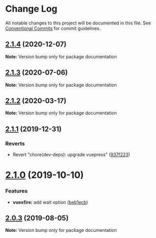 # Change Log

All notable changes to this project will be documented in this file.
See [Conventional Commits](https://conventionalcommits.org) for commit guidelines.

## [2.1.4](https://github.com/vuejs/vuefire/compare/documentation@2.1.3...documentation@2.1.4) (2020-12-07)

**Note:** Version bump only for package documentation





## [2.1.3](https://github.com/vuejs/vuefire/compare/documentation@2.1.2...documentation@2.1.3) (2020-07-06)

**Note:** Version bump only for package documentation





## [2.1.2](https://github.com/vuejs/vuefire/compare/documentation@2.1.1...documentation@2.1.2) (2020-03-17)

**Note:** Version bump only for package documentation





## [2.1.1](https://github.com/vuejs/vuefire/compare/documentation@2.1.0...documentation@2.1.1) (2019-12-31)


### Reverts

* Revert "chore(dev-deps): upgrade vuepress" ([937f223](https://github.com/vuejs/vuefire/commit/937f22304f4b8ed0112cc403d09ebecf074087aa))





# [2.1.0](https://github.com/vuejs/vuefire/compare/documentation@2.0.3...documentation@2.1.0) (2019-10-10)


### Features

* **vuexfire:** add wait option ([beb1ecb](https://github.com/vuejs/vuefire/commit/beb1ecb))





## [2.0.3](https://github.com/vuejs/vuefire/compare/documentation@2.0.2...documentation@2.0.3) (2019-08-05)

**Note:** Version bump only for package documentation

